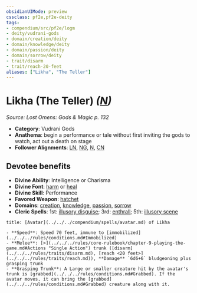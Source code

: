 ```yaml
---
obsidianUIMode: preview
cssclass: pf2e,pf2e-deity
tags:
- compendium/src/pf2e/logm
- deity/vudrani-gods
- domain/creation/deity
- domain/knowledge/deity
- domain/passion/deity
- domain/sorrow/deity
- trait/disarm
- trait/reach-20-feet
aliases: ["Likha", "The Teller"]
---
```

# Likha (The Teller) *([N](../../../rules/traits/neutral-b1.md))*  
*Source: Lost Omens: Gods & Magic p. 132*  

- **Category**: Vudrani Gods
- **Anathema**: begin a performance or tale without first inviting the gods to watch, act out a death on stage
- **Follower Alignments**: [LN](../../../rules/traits/lawful-neutral-b1.md), [NG](../../../rules/traits/neutral-good-b1.md), [N](../../../rules/traits/neutral-b1.md), [CN](../../../rules/traits/chaotic-neutral-b1.md)

## Devotee benefits

- **Divine Ability**: Intelligence or Charisma
- **Divine Font**: [harm](../../spells/harm.md) or [heal](../../spells/heal.md)
- **Divine Skill**: Performance
- **Favored Weapon**: [hatchet](../../equipment/items/hatchet.md)
- **Domains**: [creation](../domains.md#Creation), [knowledge](../domains.md#Knowledge), [passion](../domains.md#Passion), [sorrow](../domains.md#Sorrow)
- **Cleric Spells**: 1st: [illusory disguise](../../spells/illusory-disguise.md); 3rd: [enthrall](../../spells/enthrall.md); 5th: [illusory scene](../../spells/illusory-scene.md)

```ad-embed-avatar
title: [Avatar](../../../compendium/spells/avatar.md) of Likha

- **Speed**: Speed 70 feet, immune to [immobilized](../../../rules/conditions.md#Immobilized)
- **Melee**: [>](../../../rules/core-rulebook/chapter-9-playing-the-game.md#Actions "Single Action") trunk ([disarm](../../../rules/traits/disarm.md), [reach <20 feet>](../../../rules/traits/reach.md)), **Damage** `6d6+6` bludgeoning plus grasping trunk
- **Grasping Trunk**: A Large or smaller creature hit by the avatar's trunk is [grabbed](../../../rules/conditions.md#Grabbed). If the avatar moves, it can bring the [grabbed](../../../rules/conditions.md#Grabbed) creature along with it.
```
